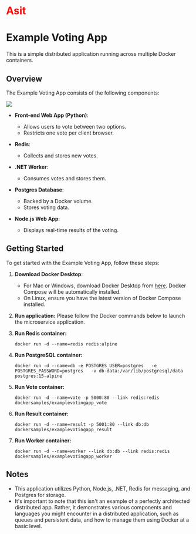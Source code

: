 
# <font color="red">Asit</font>

# Example Voting App

This is a simple distributed application running across multiple Docker containers.

## Overview

The Example Voting App consists of the following components:

![](../images/voting-app-architecture.png)

- **Front-end Web App (Python)**: 
  - Allows users to vote between two options.
  - Restricts one vote per client browser.

- **Redis**: 
  - Collects and stores new votes.

- **.NET Worker**: 
  - Consumes votes and stores them.

- **Postgres Database**:
  - Backed by a Docker volume.
  - Stores voting data.

- **Node.js Web App**: 
  - Displays real-time results of the voting.
  
## Getting Started

To get started with the Example Voting App, follow these steps:

1. **Download Docker Desktop**: 
   - For Mac or Windows, download Docker Desktop from [here](https://www.docker.com/products/docker-desktop). Docker Compose will be automatically installed.
   - On Linux, ensure you have the latest version of Docker Compose installed.

2. **Run application:** 
    Please follow the Docker commands below to launch the microservice application.

4. **Run Redis container:**
    ```console
    docker run -d --name=redis redis:alpine
    ```

5. **Run PostgreSQL container:**
    ```console
    docker run -d --name=db -e POSTGRES_USER=postgres   -e POSTGRES_PASSWORD=postgres   -v db-data:/var/lib/postgresql/data  postgres:15-alpine
    ```

6. **Run Vote container:**
    ```console
    docker run -d --name=vote -p 5000:80 --link redis:redis dockersamples/examplevotingapp_vote
    ```

7. **Run Result container:**
    ```console
    docker run -d --name=result -p 5001:80 --link db:db dockersamples/examplevotingapp_result
    ```

8. **Run Worker container:**
    ```console
    docker run -d --name=worker --link db:db --link redis:redis dockersamples/examplevotingapp_worker
    ```


## Notes

- This application utilizes Python, Node.js, .NET, Redis for messaging, and Postgres for storage.
- It's important to note that this isn't an example of a perfectly architected distributed app. Rather, it demonstrates various components and languages you might encounter in a distributed application, such as queues and persistent data, and how to manage them using Docker at a basic level.

